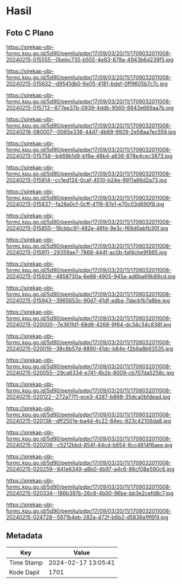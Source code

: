 # Hasil

## Foto C Plano

https://sirekap-obj-formc.kpu.go.id/5d90/pemilu/pdpr/17/09/03/20/11/1709032011008-20240215-015555--0bebc735-b555-4e83-878a-4943b6d239f5.jpg

https://sirekap-obj-formc.kpu.go.id/5d90/pemilu/pdpr/17/09/03/20/11/1709032011008-20240215-015632--d9541db0-6e05-4181-bdef-0ff9605b7c7c.jpg

https://sirekap-obj-formc.kpu.go.id/5d90/pemilu/pdpr/17/09/03/20/11/1709032011008-20240215-015713--877ee37b-0939-4ddb-9560-8943e669aa7b.jpg

https://sirekap-obj-formc.kpu.go.id/5d90/pemilu/pdpr/17/09/03/20/11/1709032011008-20240216-080007--0065e338-44d7-4b69-9929-2e58aa7ec559.jpg

https://sirekap-obj-formc.kpu.go.id/5d90/pemilu/pdpr/17/09/03/20/11/1709032011008-20240215-015758--b469b1d9-b19a-48b4-a636-878e4cec3873.jpg

https://sirekap-obj-formc.kpu.go.id/5d90/pemilu/pdpr/17/09/03/20/11/1709032011008-20240215-015814--cc1ed124-0caf-4510-b24e-9911a86d2a73.jpg

https://sirekap-obj-formc.kpu.go.id/5d90/pemilu/pdpr/17/09/03/20/11/1709032011008-20240215-015837--fa28a0cf-0cff-4119-87e1-e70c03d690f8.jpg

https://sirekap-obj-formc.kpu.go.id/5d90/pemilu/pdpr/17/09/03/20/11/1709032011008-20240215-015855--18cbbc91-482e-46fd-9e3c-f69d0abfb30f.jpg

https://sirekap-obj-formc.kpu.go.id/5d90/pemilu/pdpr/17/09/03/20/11/1709032011008-20240215-015911--29359ae7-7868-444f-ac0b-faf4cbe9f865.jpg

https://sirekap-obj-formc.kpu.go.id/5d90/pemilu/pdpr/17/09/03/20/11/1709032011008-20240215-015928--4858730a-6e88-4905-945a-ad6ba69b89cd.jpg

https://sirekap-obj-formc.kpu.go.id/5d90/pemilu/pdpr/17/09/03/20/11/1709032011008-20240215-015943--3965653c-90d7-41df-adba-7dacb1b7a8be.jpg

https://sirekap-obj-formc.kpu.go.id/5d90/pemilu/pdpr/17/09/03/20/11/1709032011008-20240215-020000--7e361fd1-68d6-4268-9f64-dc34c34c838f.jpg

https://sirekap-obj-formc.kpu.go.id/5d90/pemilu/pdpr/17/09/03/20/11/1709032011008-20240215-020016--38c8b57d-8890-41dc-b84e-f2b6a8b63535.jpg

https://sirekap-obj-formc.kpu.go.id/5d90/pemilu/pdpr/17/09/03/20/11/1709032011008-20240215-020055--29ca6334-e741-4b2b-8009-cb707da5258c.jpg

https://sirekap-obj-formc.kpu.go.id/5d90/pemilu/pdpr/17/09/03/20/11/1709032011008-20240215-020122--272a77f1-ece3-4287-b868-35dca0bfdead.jpg

https://sirekap-obj-formc.kpu.go.id/5d90/pemilu/pdpr/17/09/03/20/11/1709032011008-20240215-020138--dff2501e-ba4d-4c22-84ec-923c42106da8.jpg

https://sirekap-obj-formc.kpu.go.id/5d90/pemilu/pdpr/17/09/03/20/11/1709032011008-20240215-020208--c5212bbd-854f-44cd-b654-6cc4814f6aee.jpg

https://sirekap-obj-formc.kpu.go.id/5d90/pemilu/pdpr/17/09/03/20/11/1709032011008-20240215-020259--841e6349-a8b0-4b97-a4c6-86cf08e590c6.jpg

https://sirekap-obj-formc.kpu.go.id/5d90/pemilu/pdpr/17/09/03/20/11/1709032011008-20240215-020334--186b397b-26c8-4b00-96be-bb3e2cefd8c7.jpg

https://sirekap-obj-formc.kpu.go.id/5d90/pemilu/pdpr/17/09/03/20/11/1709032011008-20240215-024728--5971b4eb-282a-472f-b6b2-d5836a1ff6f9.jpg


## Metadata

| Key        | Value               |
| ---------- | ------------------- |
| Time Stamp | 2024-02-17 13:05:41 |
| Kode Dapil | 1701                |



